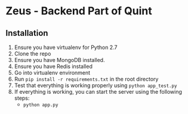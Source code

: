 # Zeus - Backend Part of Quint

## Installation

1. Ensure you have virtualenv for Python 2.7
2. Clone the repo
3. Ensure you have MongoDB installed.
4. Ensure you have Redis installed
5. Go into virtualenv environment
6. Run `pip install -r requirements.txt` in the root directory
7. Test that everything is working properly using `python app_test.py`
8. If everything is working, you can start the server using the following steps:
    - `python app.py`
